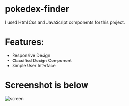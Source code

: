 # pokedex-finder

I used Html Css and JavaScript components for this project.

# Features:
- Responsive Design
- Classified Design Component 
- Simple User Interface 

# Screenshot is below

![screen](https://github.com/user-attachments/assets/ec6131e8-db65-4661-8753-82223cd73e14)
